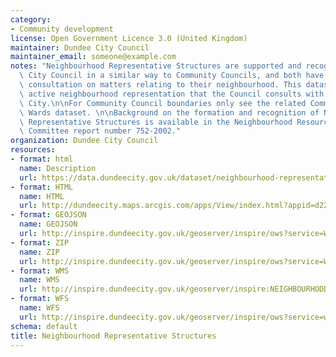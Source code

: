 ```yaml
---
category:
- Community development
license: Open Government Licence 3.0 (United Kingdom)
maintainer: Dundee City Council
maintainer_email: someone@example.com
notes: "Neighbourhood Representative Structures are supported and recognised by Dundee\
  \ City Council in a similar way to Community Councils, and both have a right to\
  \ consultation on matters relating to their neighbourhood. This dataset shows the\
  \ active neighbourhood representation that the Council consults with across the\
  \ City.\n\nFor Community Council boundaries only see the related Community Council\
  \ Wards dataset. \n\nBackground on the formation and recognition of Neighbourhood\
  \ Representative Structures is available in the Neighbourhood Resource and Development\
  \ Committee report number 752-2002."
organization: Dundee City Council
resources:
- format: html
  name: Description
  url: https://data.dundeecity.gov.uk/dataset/neighbourhood-representative-structures
- format: HTML
  name: HTML
  url: http://dundeecity.maps.arcgis.com/apps/View/index.html?appid=d226c55906204e948aad4cabe5312ffb
- format: GEOJSON
  name: GEOJSON
  url: http://inspire.dundeecity.gov.uk/geoserver/inspire/ows?service=WFS&version=1.0.0&request=GetFeature&typeName=inspire:NEIGHBOURHOODREPSTRUCTURE&outputFormat=application%2Fjson&srsName=EPSG:3857
- format: ZIP
  name: ZIP
  url: http://inspire.dundeecity.gov.uk/geoserver/inspire/ows?service=WFS&version=1.0.0&request=GetFeature&typeName=inspire:NEIGHBOURHOODREPSTRUCTURE&maxFeatures=100&outputFormat=SHAPE-ZIP
- format: WMS
  name: WMS
  url: http://inspire.dundeecity.gov.uk/geoserver/inspire:NEIGHBOURHODDREPSTRUCTURE/wms?service=WMS&version=1.3.0&request=getCapabilities
- format: WFS
  name: WFS
  url: http://inspire.dundeecity.gov.uk/geoserver/inspire/ows?service=wfs&request=getCapabilities
schema: default
title: Neighbourhood Representative Structures
---
```

